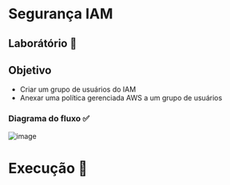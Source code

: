 
# Segurança IAM 

## Laborátório 🥼

## Objetivo

- Criar um grupo de usuários do IAM
- Anexar uma política gerenciada AWS a um grupo de usuários

### Diagrama do fluxo ✅

![image](https://github.com/user-attachments/assets/ce99efff-bd29-4e07-8f96-78400bb1a010)

# Execução 🚀
